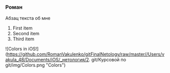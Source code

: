 ### Роман
Абзац текста об мне 
1. First item
2. Second item
3. Third item

![Colors in iOS!](https://github.com/RomanVakulenko/gitFinalNetology/raw/master//Users/vakula_48/Documents/iOS/_нетология/2. git/Курсовой по git/img/Colors.png "Colors")
